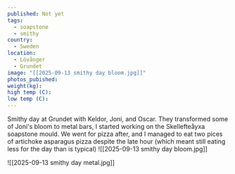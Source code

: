 ```yaml
---
published: Not yet
tags:
  - soapstone
  - smithy
country:
  - Sweden
location:
  - Lövånger
  - Grundet
image: "[[2025-09-13 smithy day bloom.jpg]]"
photos_pubished:
weight(kg):
high temp (C):
low temp (C):
---
```

Smithy day at Grundet with Keldor, Joni, and Oscar. They transformed some of Joni's bloom to metal bars, I started working on the Skellefteåyxa soapstone mould.
We went for pizza after, and I managed to eat two pices of artichoke asparagus pizza despite the late hour (which meant still eating less for the day than is typical)
![[2025-09-13 smithy day bloom.jpg]]

![[2025-09-13 smithy day metal.jpg]]
